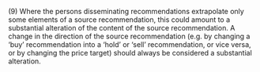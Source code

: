 (9) Where the persons disseminating recommendations extrapolate only some elements of a source recommendation, this could amount to a substantial alteration of the content of the source recommendation. A change in the direction of the source recommendation (e.g. by changing a ‘buy’ recommendation into a ‘hold’ or ‘sell’ recommendation, or vice versa, or by changing the price target) should always be considered a substantial alteration.